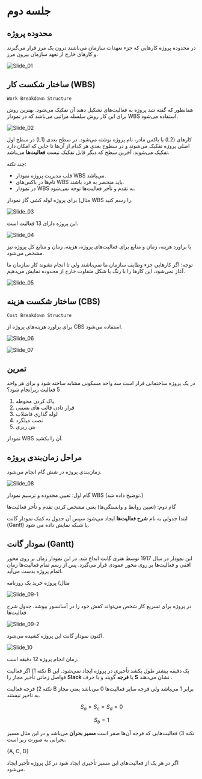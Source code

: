 # جلسه دوم

## محدوده پروژه

در محدوده پروژه کارهایی که جزء نعهدات سازمان می‌باشند درون یک مرز قرار می‌گیرند و کارهای خارج از تعهد سازمان بیرون مرز.

![Slide_01](/prjctrl/images/s01.jpg)

## ساختار شکست کار (WBS)

`Work Breakdown Structure`

همانطور که گفته شد پروژه به فعالیت‌های تشکیل دهند آن تفکیک می‌شود. بهترین روش برای این کار روش سلسله مراتبی می‌باشد که در نمودار WBS استفاده می‌شود.

![Slide_02](/prjctrl/images/s02.jpg)

در سطح اول (L1) یا باکس مادر، نام پروژه نوشته می‌شود. در سطح بعدی (L2) کارهای اصلی پروژه تفکیک می‌شوند و در سطوح بعدی هر کدام از آن‌ها نا جایی که امکان دارد تفکیک می‌شوند. آخرین سطح که دیگر قابل تفکیک نیست __فعالیت‌ها__ می‌باشد.

چند نکته:

- قلب مدیریت پروژه نمودار WBS می‌باشد.
- نام‌ها در باکس‌های WBS باید منحصر به فرد باشند.
- در نمودار WBS به تقدم و تأخر فعالیت‌ها توجه نمی‌شود.

مثال) برای پروژه لوله کشی گاز نمودار WBS را رسم کنید.

![Slide_03](/prjctrl/images/s03.jpg)

این پروژه دارای 13 فعالیت است.

![Slide_04](/prjctrl/images/s04.jpg)

با براورد هزینه، زمان و منابع برای فعالیت‌های پروژه، هزینه، زمان و منابع کل پروژه نیز مشخص می‌شود.

توجه: اگر کارهایی جزء وظایف سازمان ما نمی‌باشند ولی تا انجام نشوند کار سازمان ما آغاز نمی‌شود، این کارها را با رنگ یا شکل متفاوت خارج از محدوده نمایش می‌دهیم.

![Slide_05](/prjctrl/images/s05.jpg)

## ساختار شکست هزینه (CBS)

`Cost Breakdown Structure`

برای براورد هزینه‌های پروژه از CBS استفاده می‌شود.

![Slide_06](/prjctrl/images/s06.jpg)

![Slide_07](/prjctrl/images/s07.jpg)

## تمرین

در یک پروژه ساختمانی قرار است سه واحد مسکونی مشابه ساخته شود و برای هر واحد 5 فعالیت زیرانجام
شود؟

1. پاک کردن محوطه
2. قرار دادن قالب های بستنی
3. لوله گذاری فاضلاب
4. نصب میلگرد
5. بتن ریزی

نمودار WBS آن را بکشید.

## مراحل زمان‌بندی پروژه

زمان‌بندی پروژه در شش گام انجام می‌شود.

![Slide_08](/prjctrl/images/s08.jpg)

گام اول: تعیین محدوده و ترسیم نمودار WBS (توضیح داده شد.)

گام دوم: (تعیین روابط و وابستگی‌ها) یعنی مشخص کردن تقدم و تأخر فعالیت‌ها

 ابتدا جدولی به نام __شرح فعالیت‌ها__ ایجاد می‌شود سپس آن جدول به کمک نمودار گانت (Gantt) یا شبکه نمایش داده می شود.

## نمودار گانت (Gantt)

این نمودار در سال 1917 توسط هنری گانت ابداع شد. در این نمودار زمان بر روی محور افقی و فعالیت‌ها بر روی محور عمودی قرار می‌گیرد. پس از رسم تمام فعالیت‌ها زمان اتمام پروژه بدست می‌آید.

مثال) پروژه خرید یک روزنامه

![Slide_09-1](/prjctrl/images/s09-1.jpg)

در پروژه برای تسریع کار شخص می‌تواند کفش خود را در آسانسور بپوشد.
جدول شرح فعالیت‌ها

![Slide_09-2](/prjctrl/images/s09-2.jpg)

اکنون نمودار گانت این پروژه کشیده می‌شود.

![Slide_10](/prjctrl/images/s10.jpg)

زمان انجام پروژه 12 دقیقه است.

نکته 1) اگر فعالیت B یک دقیقه بیشتر طول بکشد تأخیری در پروژه ایجاد نمی‌شود. این فواصل زمانی تأخیر مجاز را __Slack__ یا __فرجه__ گویند و با حرف __S__  نشان می‌دهند .

نکته 2) فرجه فعالیت B برابر 1 می‌باشد ولی فرجه سایر فعالیت‌ها 0 می‌باشد یعنی مجاز به تاخیر نیستند.

$$ S_a = S_c = S_d = 0 $$

$$ S_b = 1 $$

نکته 3) فعالیت‌هایی که فرجه آن‌ها صفر است __مسیر بحران__ می‌باشد و در این مثال مسیر بحرانی به صورت زیر است.

{A, C, D}

اگر در هر یک از فعالیت‌های این مسیر تأخیری ایجاد شود در کل پروژه تأخیر ایجاد می‌شود.
